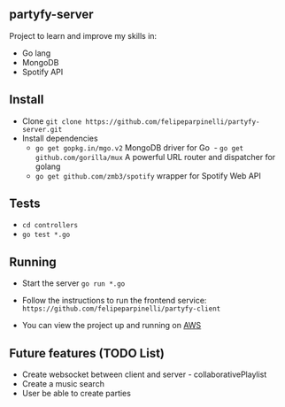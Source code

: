 ## partyfy-server

Project to learn and improve my skills in:
- Go lang
- MongoDB
- Spotify API

## Install

- Clone `git clone https://github.com/felipeparpinelli/partyfy-server.git`
- Install dependencies
  - `go get gopkg.in/mgo.v2` MongoDB driver for Go
  - `go get github.com/gorilla/mux` A powerful URL router and dispatcher for golang
  - `go get github.com/zmb3/spotify` wrapper for Spotify Web API

## Tests
- `cd controllers`
- `go test *.go`

## Running

- Start the server `go run *.go`

- Follow the instructions to run the frontend service: `https://github.com/felipeparpinelli/partyfy-client`

* You can view the project up and running on [AWS](http://ec2-34-205-81-9.compute-1.amazonaws.com:8080)

## Future features (TODO List)

- Create websocket between client and server - collaborativePlaylist
- Create a music search
- User be able to create parties
